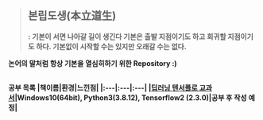 > ## <b>본립도생(本立道生)
> : <b>기본이 서면 나아갈 길이 생긴다
> 기본은 출발 지점이기도 하고 회귀할 지점이기도 하다.
> 기본없이 시작할 수는 있지만 오래갈 수는 없다.

논어의 말처럼 항상 기본을 열심히하기 위한 Repository :)

##

공부 목록
|책이름|환경|느낀점|
|:---|:---|:---|
|[딥러닝 텐서플로 교과서](https://github.com/Doubles2/MLStudy/tree/main/%EB%94%A5%EB%9F%AC%EB%8B%9D%ED%85%90%EC%84%9C%ED%94%8C%EB%A1%9C%EA%B5%90%EA%B3%BC%EC%84%9C/)|Windows10(64bit), Python3(3.8.12), Tensorflow2 (2.3.0)|공부 후 작성 예정|
